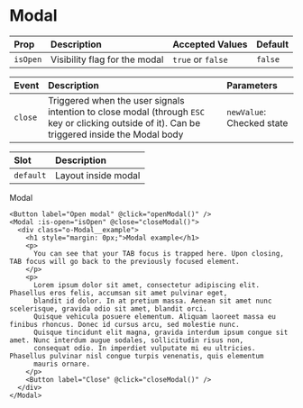 # Modal

| Prop | Description | Accepted Values | Default |
| :--- | :--- | :--- | :--- |
| ```isOpen``` | Visibility flag for the modal | ```true``` or ```false``` | ```false``` |

| Event | Description | Parameters |
| :--- | :--- | :--- |
| ```close``` | Triggered when the user signals intention to close modal (through ```ESC``` key or clicking outside of it). Can be triggered inside the Modal body  | ```newValue```: Checked state |

| Slot | Description |
| :--- | :--- |
| ```default``` | Layout inside modal |

Modal

```vue
<Button label="Open modal" @click="openModal()" />
<Modal :is-open="isOpen" @close="closeModal()">
  <div class="o-Modal__example">
    <h1 style="margin: 0px;">Modal example</h1>
    <p>
      You can see that your TAB focus is trapped here. Upon closing, TAB focus will go back to the previously focused element.
    </p>
    <p>
      Lorem ipsum dolor sit amet, consectetur adipiscing elit. Phasellus eros felis, accumsan sit amet pulvinar eget,
      blandit id dolor. In at pretium massa. Aenean sit amet nunc scelerisque, gravida odio sit amet, blandit orci.
      Quisque vehicula posuere elementum. Aliquam laoreet massa eu finibus rhoncus. Donec id cursus arcu, sed molestie nunc.
      Quisque tincidunt elit magna, gravida interdum ipsum congue sit amet. Nunc interdum augue sodales, sollicitudin risus non,
      consequat odio. In imperdiet vulputate mi eu ultricies. Phasellus pulvinar nisl congue turpis venenatis, quis elementum
      mauris ornare.
    </p>
    <Button label="Close" @click="closeModal()" />
  </div>
</Modal>
```

<ModalExample />

<script setup>
import ModalExample from './ModalExample.vue'
</script>
